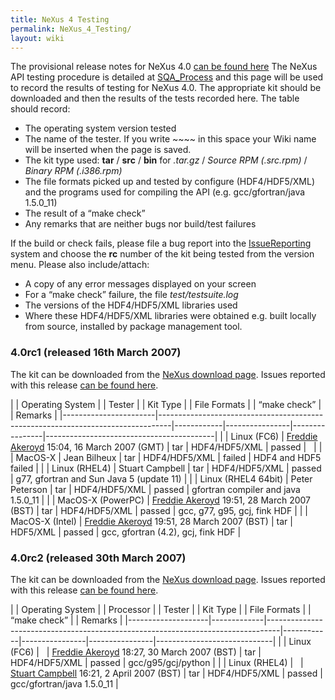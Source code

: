```yaml
---
title: NeXus 4 Testing
permalink: NeXus_4_Testing/
layout: wiki
---
```


The provisional release notes for NeXus 4.0 [can be found
here](Nexus_4_Release_Notes "wikilink") The NeXus API testing procedure
is detailed at [SQA\_Process](SQA_Process "wikilink") and this page will
be used to record the results of testing for NeXus 4.0. The appropriate
kit should be downloaded and then the results of the tests recorded
here. The table should record:

-   The operating system version tested
-   The name of the tester. If you write ~~~~ in this space your Wiki
    name will be inserted when the page is saved.
-   The kit type used: **tar** / **src** / **bin** for *.tar.gz* /
    *Source RPM (.src.rpm)* / *Binary RPM (.i386.rpm)*
-   The file formats picked up and tested by configure (HDF4/HDF5/XML)
    and the programs used for compiling the API (e.g. gcc/gfortran/java
    1.5.0\_11)
-   The result of a “make check”
-   Any remarks that are neither bugs nor build/test failures

If the build or check fails, please file a bug report into the
[IssueReporting](IssueReporting "wikilink") system and choose the **rc**
number of the kit being tested from the version menu. Please also
include/attach:

-   A copy of any error messages displayed on your screen
-   For a “make check” failure, the file *test/testsuite.log*
-   The versions of the HDF4/HDF5/XML libraries used
-   Where these HDF4/HDF5/XML libraries were obtained e.g. built locally
    from source, installed by <whatever> package management tool.

### 4.0rc1 (released 16th March 2007)

The kit can be downloaded from the [NeXus download
page](http://download.nexusformat.org/kits). Issues reported with this
release [can be found
here](http://trac.nexusformat.org/code/query?status=new&status=assigned&status=reopened&status=closed&version=4.0rc1&order=priority).

| | Operating System    | | Tester                                                                        | | Kit Type | | File Formats | | “make check” | | Remarks                                |
|-----------------------|---------------------------------------------------------------------------------|------------|----------------|----------------|------------------------------------------|
| | Linux (FC6)         | [Freddie Akeroyd](User%3AFreddie_Akeroyd "wikilink") 15:04, 16 March 2007 (GMT) | tar        | HDF4/HDF5/XML  | passed         |                                          |
| | MacOS-X             | Jean Bilheux                                                                    | tar        | HDF4/HDF5/XML  | failed         | HDF4 and HDF5 failed                     |
| | Linux (RHEL4)       | Stuart Campbell                                                                 | tar        | HDF4/HDF5/XML  | passed         | g77, gfortran and Sun Java 5 (update 11) |
| | Linux (RHEL4 64bit) | Peter Peterson                                                                  | tar        | HDF4/HDF5/XML  | passed         | gfortran compiler and java 1.5.0\_11     |
| | MacOS-X (PowerPC)   | [Freddie Akeroyd](User%3AFreddie_Akeroyd "wikilink") 19:51, 28 March 2007 (BST) | tar        | HDF4/HDF5/XML  | passed         | gcc, g77, g95, gcj, fink HDF             |
| | MacOS-X (Intel)     | [Freddie Akeroyd](User%3AFreddie_Akeroyd "wikilink") 19:51, 28 March 2007 (BST) | tar        | HDF5/XML       | passed         | gcc, gfortran (4.2), gcj, fink HDF       |

### 4.0rc2 (released 30th March 2007)

The kit can be downloaded from the [NeXus download
page](http://download.nexusformat.org/kits). Issues reported with this
release [can be found
here](http://trac.nexusformat.org/code/query?status=new&status=assigned&status=reopened&status=closed&version=4.0rc2&order=priority).

| | Operating System | | Processor | | Tester                                                                        | | Kit Type | | File Formats | | “make check” | | Remarks                   |
|--------------------|-------------|---------------------------------------------------------------------------------|------------|----------------|----------------|-----------------------------|
| | Linux (FC6)      |             | [Freddie Akeroyd](User%3AFreddie_Akeroyd "wikilink") 18:27, 30 March 2007 (BST) | tar        | HDF4/HDF5/XML  | passed         | gcc/g95/gcj/python          |
| | Linux (RHEL4)    |             | [Stuart Campbell](User%3AStuart_Campbell "wikilink") 16:21, 2 April 2007 (BST)  | tar        | HDF4/HDF5/XML  | passed         | gcc/gfortran/java 1.5.0\_11 |


